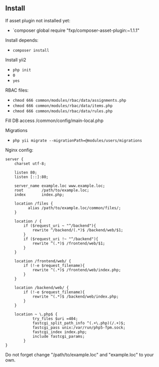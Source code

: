 ## Install


If asset plugin not installed yet:
    
- `composer global require "fxp/composer-asset-plugin:~1.1.1"


Install depends:

- `composer install`


Install yii2

- `php init`
- `0`
- `yes`


RBAC files:

- `chmod 666 common/modules/rbac/data/assignments.php`
- `chmod 666 common/modules/rbac/data/items.php`
- `chmod 666 common/modules/rbac/data/rules.php`


Fill DB access /common/config/main-local.php

Migrations
    
- `php yii migrate --migrationPath=@modules/users/migrations`


Nginx config:

    server {
    	charset utf-8;
    
    	listen 80;
    	listen [::]:80;
    
    	server_name example.loc www.example.loc;
    	root        /path/to/example.loc;
    	index       index.php;
    
        location /files {
              alias /path/to/example.loc/common/files/;
        }
        
    	location / {
    		if ($request_uri ~ "^/backend"){
    			rewrite ^/backend/(.*)$ /backend/web/$1;
    		}
    		if ($request_uri !~ "^/backend"){
    			rewrite ^(.*)$ /frontend/web/$1;
    		}
    	}
    
    	location /frontend/web/ {
    		if (!-e $request_filename){
    			rewrite ^(.*)$ /frontend/web/index.php;
    		}
    	}
    
    	location /backend/web/ {
    		if (!-e $request_filename){
    			rewrite ^(.*)$ /backend/web/index.php;
    		}
    	}
    
    	location ~ \.php$ {
            	try_files $uri =404;
            	fastcgi_split_path_info ^(.+\.php)(/.+)$;
            	fastcgi_pass unix:/var/run/php5-fpm.sock;
            	fastcgi_index index.php;
            	include fastcgi_params;
        	}
    }
Do not forget change "/path/to/example.loc" and "example.loc" to your own.
